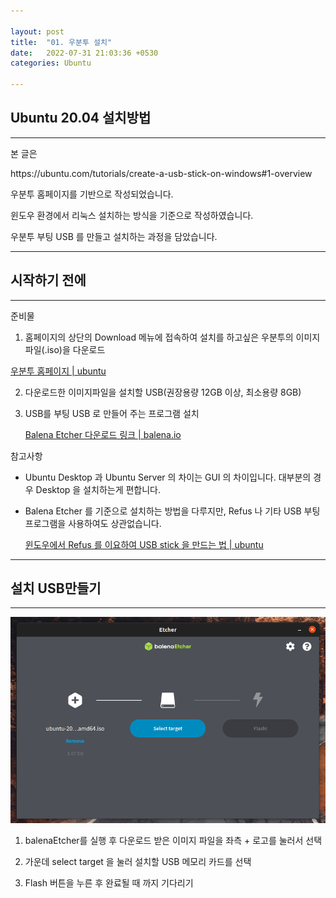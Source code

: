 ```yaml
---

layout: post
title:  "01. 우분투 설치"
date:   2022-07-31 21:03:36 +0530
categories: Ubuntu

---
```




## Ubuntu 20.04 설치방법

---

본 글은 

<div>
https://ubuntu.com/tutorials/create-a-usb-stick-on-windows#1-overview
</div>

우분투 홈페이지를 기반으로 작성되었습니다.

윈도우 환경에서 리눅스 설치하는 방식을 기준으로 작성하였습니다.



우분투 부팅 USB 를 만들고 설치하는 과정을 담았습니다.

---

## 시작하기 전에

---

준비물

1.  홈페이지의 상단의 Download 메뉴에 접속하여 설치를 하고싶은 우분투의 이미지파일(.iso)을 다운로드
   
   [우분투 홈페이지 | ubuntu](https://ubuntu.com/)
   
   

2. 다운로드한 이미지파일을 설치할 USB(권장용량 12GB 이상, 최소용량 8GB) 

3. USB를 부팅 USB 로 만들어 주는 프로그램 설치
   
   [Balena Etcher 다운로드 링크 | balena.io](https://www.balena.io/etcher/ )
   
   

참고사항

- Ubuntu Desktop 과 Ubuntu Server 의 차이는 GUI 의 차이입니다. 대부분의 경우 Desktop 을 설치하는게 편합니다.

- Balena Etcher 를 기준으로 설치하는 방법을 다루지만,  Refus 나 기타 USB 부팅 프로그램을 사용하여도 상관없습니다.
  
  [윈도우에서 Refus 를 이요하여 USB stick 을 만드는 법 | ubuntu](https://ubuntu.com/tutorials/create-a-usb-stick-on-windows#3-usb-selection)



---

## 설치 USB만들기

---


<div>
<img src="https://github.com/leoppark94/leoppark94.github.io/blob/master/_posts/Images/BalenaEtcher.png?raw=true">
</img>
</div>

1) balenaEtcher를 실행 후 다운로드 받은 이미지 파일을 좌측 + 로고를 눌러서 선택

2) 가운데 select target 을 눌러 설치할 USB 메모리 카드를 선택

3) Flash 버튼을 누른 후 완료될 때 까지 기다리기


